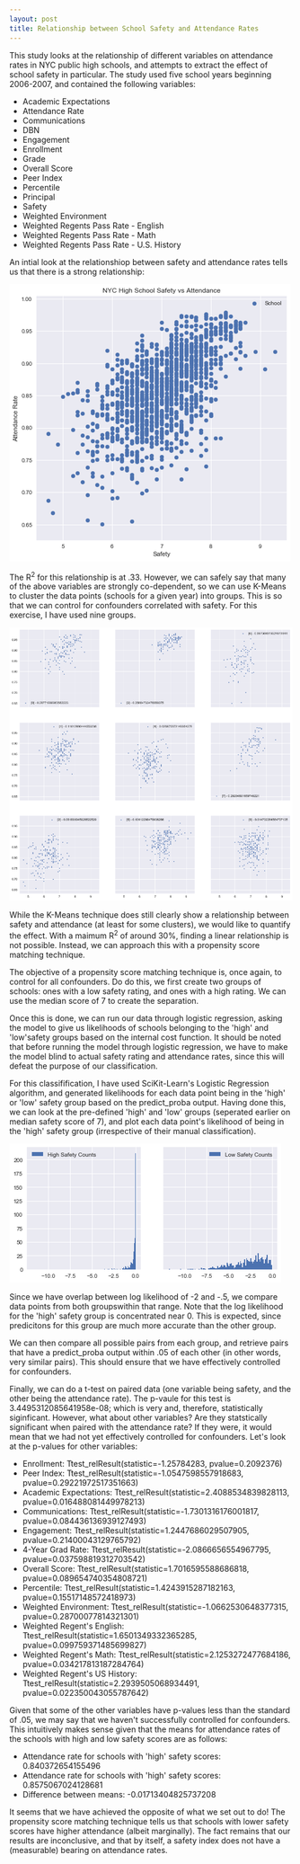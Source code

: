 ```yaml
---
layout: post
title: Relationship between School Safety and Attendance Rates
---
```

This study looks at the relationship of different variables on attendance rates in NYC public high schools, and attempts to extract the effect of school safety in particular. The study used five school years beginning 2006-2007, and contained the following variables:

* Academic Expectations
* Attendance Rate
* Communications
* DBN
* Engagement
* Enrollment
* Grade
* Overall Score
* Peer Index
* Percentile
* Principal
* Safety
* Weighted Environment
* Weighted Regents Pass Rate - English
* Weighted Regents Pass Rate - Math
* Weighted Regents Pass Rate - U.S. History

An intial look at the relationshiop between safety and attendance rates tells us that there is a strong relationship:

![Attendanc vs Safety Initial](../images/Attendance_Safety.png?raw=true)

The R<sup>2</sup> for this relationship is at .33. However, we can safely say that many of the above variables are strongly co-dependent, so we can use K-Means to cluster the data points (schools for a given year) into groups. This is so that we can control for confounders correlated with safety. For this exercise, I have used nine groups.

![Attendance vs Safety K-Means](../images/K_Means.png?raw=true)

While the K-Means technique does still clearly show a relationship between safety and attendance (at least for some clusters), we would like to quantify the effect. With a maimum R<sup>2</sup> of around 30%, finding a linear relationship is not possible. Instead, we can approach this with a propensity score matching technique. 

The objective of a propensity score matching technique is, once again, to control for all confounders. Do do this, we first create two groups of schools: ones with a low safety rating, and ones with a high rating. We can use the median score of 7 to create the separation. 

Once this is done, we can run our data through logistic regression, asking the model to give us likelihoods of schools belonging to the 'high' and 'low'safety groups based on the internal cost function. It should be noted that before running the model through logistic regression, we have to make the model blind to actual safety rating and attendance rates, since this will defeat the purpose of our classification. 

For this classifification, I have used SciKit-Learn's Logistic Regression algorithm, and generated likelihoods for each data point being in the 'high' or 'low' safety group based on the predict_proba output. Having done this, we can look at the pre-defined 'high' and 'low' groups (seperated earlier on median safety score of 7), and plot each data point's likelihood of being in the 'high' safety group (irrespective of their manual classification). 

![High Likelihood Dist](../images/Safety_Dist.png?raw=true)

Since we have overlap between log likelihood of -2 and -.5, we compare data points from both groupswithin that range. Note that the log likelihood for the 'high' safety group is concentrated near 0. This is expected, since predicitons for this group are much more accurate than the other group.

We can then compare all possible pairs from each group, and retrieve pairs that have a predict_proba output within .05 of each other (in other words, very similar pairs). This should ensure that we have effectively controlled for confounders.

Finally, we can do a t-test on paired data (one variable being safety, and the other being the attendance rate). The p-vaule for this test is 3.4495312085641958e-08; which is very and, therefore, statistically siginficant. However, what about other variables? Are they statstically significant when paired with the attendance rate? If they were, it would mean that we had not yet effectively controlled for confounders. Let's look at the p-values for other variables:

* Enrollment: Ttest_relResult(statistic=-1.25784283, pvalue=0.2092376)
* Peer Index: Ttest_relResult(statistic=-1.0547598557918683, pvalue=0.29221972517351663) 
* Academic Expectations: Ttest_relResult(statistic=2.4088534839828113, pvalue=0.016488081449978213) 
* Communications:  Ttest_relResult(statistic=-1.7301316176001817, pvalue=0.084436136939127493) 
* Engagement: Ttest_relResult(statistic=1.2447686029507905, pvalue=0.21400043129765792) 
* 4-Year Grad Rate: Ttest_relResult(statistic=-2.0866656554967795, pvalue=0.037598819312703542) 	
* Overall Score: Ttest_relResult(statistic=1.7016595588686818, pvalue=0.089654740354808721) 
* Percentile: Ttest_relResult(statistic=1.4243915287182163, pvalue=0.15517148572418973) 
* Weighted Environment: Ttest_relResult(statistic=-1.0662530648377315, pvalue=0.28700077814321301) 
* Weighted Regent's English: Ttest_relResult(statistic=1.6501349332365285, pvalue=0.099759371485699827) 
* Weighted Regent's Math: Ttest_relResult(statistic=2.1253272477684186, pvalue=0.034217813187284764) 
* Weighted Regent's US History: Ttest_relResult(statistic=2.2939505068934491, pvalue=0.022350043055787642)

Given that some of the other variables have p-values less than the standard of .05, we may say that we haven't successfully controlled for confounders. This intuitively makes sense given that the means for attendance rates of the schools with high and low safety scores are as follows:

* Attendance rate for schools with 'high' safety scores: 0.840372654155496
* Attendance rate for schools with 'high' safety scores: 0.8575067024128681
* Difference between means: -0.01713404825737208

It seems that we have achieved the opposite of what we set out to do! The propensity score matching technique tells us that schools with lower safety scores have higher attendance (albeit marginally). The fact remains that our results are inconclusive, and that by itself, a safety index does not have a (measurable) bearing on attendance rates. 







